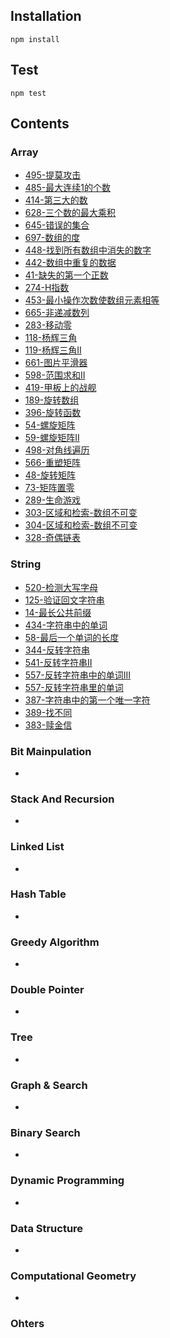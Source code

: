 ## Installation
```shell
npm install
```
## Test
```shell
npm test
```
## Contents

### Array

- [495-提莫攻击](https://github.com/mika6/letcode/issues/1)
- [485-最大连续1的个数](https://github.com/mika6/letcode/issues/2)
- [414-第三大的数](https://github.com/mika6/letcode/issues/3)
- [628-三个数的最大乘积](https://github.com/mika6/letcode/issues/4)
- [645-错误的集合](https://github.com/mika6/letcode/issues/5)
- [697-数组的度](https://github.com/mika6/letcode/issues/6)
- [448-找到所有数组中消失的数字](https://github.com/mika6/letcode/issues/7)
- [442-数组中重复的数据](https://github.com/mika6/letcode/issues/8)
- [41-缺失的第一个正数](https://github.com/mika6/letcode/issues/9)
- [274-H指数](https://github.com/mika6/letcode/issues/10)
- [453-最小操作次数使数组元素相等](https://github.com/mika6/letcode/issues/11)
- [665-非递减数列](https://github.com/mika6/letcode/issues/12)
- [283-移动零](https://github.com/mika6/letcode/issues/13)
- [118-杨辉三角](https://github.com/mika6/letcode/issues/14)
- [119-杨辉三角II](https://github.com/mika6/letcode/issues/15)
- [661-图片平滑器](https://github.com/mika6/letcode/issues/16)
- [598-范围求和II](https://github.com/mika6/letcode/issues/17)
- [419-甲板上的战舰](https://github.com/mika6/letcode/issues/18)
- [189-旋转数组](https://github.com/mika6/letcode/issues/19)
- [396-旋转函数](https://github.com/mika6/letcode/issues/20)
- [54-螺旋矩阵](https://github.com/mika6/letcode/issues/21)
- [59-螺旋矩阵II](https://github.com/mika6/letcode/issues/22)
- [498-对角线遍历](https://github.com/mika6/letcode/issues/23)
- [566-重塑矩阵](https://github.com/mika6/letcode/issues/24)
- [48-旋转矩阵](https://github.com/mika6/letcode/issues/25)
- [73-矩阵置零](https://github.com/mika6/letcode/issues/26)
- [289-生命游戏](https://github.com/mika6/letcode/issues/27)
- [303-区域和检索-数组不可变](https://github.com/mika6/letcode/issues/28)
- [304-区域和检索-数组不可变](https://github.com/mika6/letcode/issues/29)
- [328-奇偶链表](https://github.com/mika6/letcode/issues/30)
### String
- [520-检测大写字母](https://github.com/mika6/letcode/issues/31)
- [125-验证回文字符串](https://github.com/mika6/letcode/issues/32)
- [14-最长公共前缀](https://github.com/mika6/letcode/issues/33)
- [434-字符串中的单词](https://github.com/mika6/letcode/issues/34)
- [58-最后一个单词的长度](https://github.com/mika6/letcode/issues/35)
- [344-反转字符串](https://github.com/mika6/letcode/issues/36)
- [541-反转字符串II](https://github.com/mika6/letcode/issues/37)
- [557-反转字符串中的单词III](https://github.com/mika6/letcode/issues/38)
- [557-反转字符串里的单词](https://github.com/mika6/letcode/issues/39)
- [387-字符串中的第一个唯一字符](https://github.com/mika6/letcode/issues/40)
- [389-找不同](https://github.com/mika6/letcode/issues/41)
- [383-赎金信](https://github.com/mika6/letcode/issues/42)

### Bit Mainpulation
- 
### Stack And Recursion
- 
### Linked List
- 
### Hash Table
- 
### Greedy Algorithm
- 
### Double Pointer
- 
### Tree
- 
### Graph & Search
- 
### Binary Search
- 
### Dynamic Programming
- 
### Data Structure
- 
### Computational Geometry
- 
### Ohters

